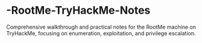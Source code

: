 # -RootMe-TryHackMe-Notes
 Comprehensive walkthrough and practical notes for the RootMe machine on TryHackMe, focusing on enumeration, exploitation, and privilege escalation.
